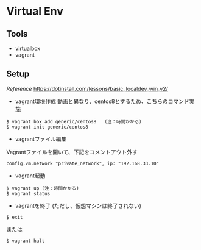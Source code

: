 # Virtual Env

## Tools
- virtualbox
- vagrant

## Setup
*Reference*
https://dotinstall.com/lessons/basic_localdev_win_v2/

- vagrant環境作成
動画と異なり、centos8とするため、こちらのコマンド実施
```
$ vagrant box add generic/centos8   (注：時間かかる)
$ vagrant init generic/centos8
```

- vagrantファイル編集

Vagrantファイルを開いて、下記をコメントアウト外す 
```
config.vm.network "private_network", ip: "192.168.33.10"
```

- vagrant起動
```
$ vagrant up (注：時間かかる)
$ vagrant status
```

- vagrantを終了 (ただし、仮想マシンは終了されない)
```
$ exit
```
または
```
$ vagrant halt
```

